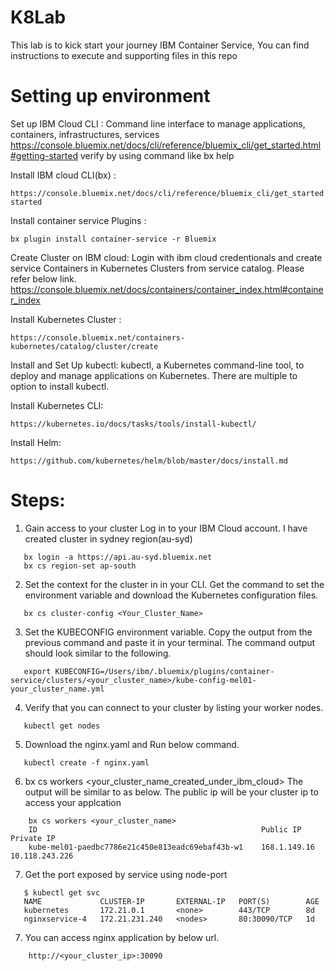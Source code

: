 # K8Lab

This lab is to kick start your journey IBM Container Service, You can find instructions to execute and supporting files in this repo

# Setting up environment
Set up IBM Cloud CLI : Command line interface to manage applications, containers, infrastructures, services
https://console.bluemix.net/docs/cli/reference/bluemix_cli/get_started.html#getting-started
verify by using command like bx help

Install IBM cloud CLI(bx) :
```
https://console.bluemix.net/docs/cli/reference/bluemix_cli/get_started.html#getting-started
```

Install container service  Plugins : 
```
bx plugin install container-service -r Bluemix
```

Create Cluster on IBM cloud: Login with ibm cloud credentionals and create service Containers in Kubernetes Clusters from service catalog. Please refer below link.
https://console.bluemix.net/docs/containers/container_index.html#container_index

Install Kubernetes Cluster :
```
https://console.bluemix.net/containers-kubernetes/catalog/cluster/create
```

Install and Set Up kubectl: kubectl, a Kubernetes command-line tool, to deploy and manage applications on Kubernetes.
There are multiple to option to install kubectl.

Install Kubernetes CLI:
```
https://kubernetes.io/docs/tasks/tools/install-kubectl/
```

Install Helm: 
```
https://github.com/kubernetes/helm/blob/master/docs/install.md
```

# Steps:

1. Gain access to your cluster
   Log in to your IBM Cloud account. I have created cluster in sydney region(au-syd)
```   
   bx login -a https://api.au-syd.bluemix.net
   bx cs region-set ap-south
```

2. Set the context for the cluster in in your CLI.
   Get the command to set the environment variable and download the Kubernetes configuration files.
```   
   bx cs cluster-config <Your_Cluster_Name>
```

3. Set the KUBECONFIG environment variable. Copy the output from the previous command and paste it in your terminal. The command output should look similar to the following.

```
   export KUBECONFIG=/Users/ibm/.bluemix/plugins/container-service/clusters/<your_cluster_name>/kube-config-mel01-your_cluster_name.yml
```
 
4. Verify that you can connect to your cluster by listing your worker nodes.
```
   kubectl get nodes
```

5. Download the nginx.yaml and Run below command. 
```
   kubectl create -f nginx.yaml
```

6. bx cs workers <your_cluster_name_created_under_ibm_cloud>
    The output will be similar to as below. 
    The public ip will be your cluster ip to access your applcation
``` 
    bx cs workers <your_cluster_name>
    ID                                                  Public IP        Private IP
    kube-mel01-paedbc7786e21c450e813eadc69ebaf43b-w1    168.1.149.16     10.118.243.226
``` 

7. Get the port exposed by service using node-port

``` 
   $ kubectl get svc
   NAME             CLUSTER-IP       EXTERNAL-IP   PORT(S)        AGE
   kubernetes       172.21.0.1       <none>        443/TCP        8d
   nginxservice-4   172.21.231.240   <nodes>       80:30090/TCP   1d

``` 

 
7. You can access nginx application by below url.
```
    http://<your_cluster_ip>:30090
```    
